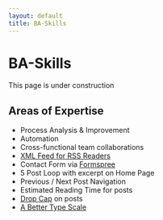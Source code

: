 ```yaml
---
layout: default
title: BA-Skills
---
```



<div class="post">
	<h1 class="pageTitle">BA-Skills</h1>
	<p> This page is under construction </p>
	<!-- <img src="{{ '/assets/img/Ganaka_Run.png' | relative_url }}" alt=""> -->
	<!-- <p class="intro">I'm an engineer and an analyst. Find more about me on, <a href="https://www.linkedin.com/in/ganaka-chandrakumara/">Linkedin</a> and Stay Connected. You are here because we have a common mission.</p> -->
	<h2>Areas of Expertise</h2>
	<ul>
		<li>Process Analysis & Improvement</li>
  		<li>Automation</li>
  		<li>Cross-functional team collaborations</li>
  		<li><a href="https://github.com/snaptortoise/jekyll-rss-feeds">XML Feed for RSS Readers</a></li>
  		<li>Contact Form via <a href="http://formspree.io/">Formspree</a></li>
      <li>5 Post Loop with excerpt on Home Page</li>
  		<li>Previous / Next Post Navigation</li>
      <li>Estimated Reading Time for posts</li>
  		<li><a href="https://github.com/adobe-webplatform/dropcap.js">Drop Cap</a> on posts</li>
  		<li><a href="http://typecast.com/blog/a-more-modern-scale-for-web-typography">A Better Type Scale</a></li>
  	</ul>
</div>
